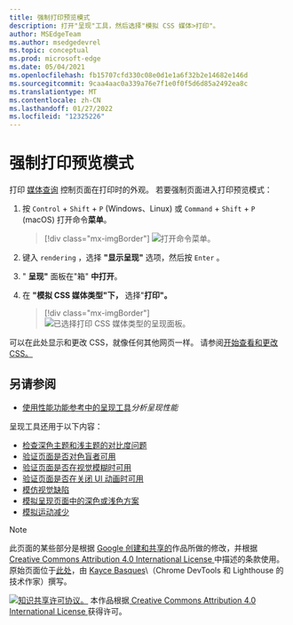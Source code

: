 ```yaml
---
title: 强制打印预览模式
description: 打开"呈现"工具，然后选择"模拟 CSS 媒体>打印"。
author: MSEdgeTeam
ms.author: msedgedevrel
ms.topic: conceptual
ms.prod: microsoft-edge
ms.date: 05/04/2021
ms.openlocfilehash: fb15707cfd330c08e0d1e1a6f32b2e14682e146d
ms.sourcegitcommit: 9caa4aac0a339a76e7f1e0f0f5d6d85a2492ea8c
ms.translationtype: MT
ms.contentlocale: zh-CN
ms.lasthandoff: 01/27/2022
ms.locfileid: "12325226"
---
```

<!-- Copyright Kayce Basques

   Licensed under the Apache License, Version 2.0 (the "License");
   you may not use this file except in compliance with the License.
   You may obtain a copy of the License at

       https://www.apache.org/licenses/LICENSE-2.0

   Unless required by applicable law or agreed to in writing, software
   distributed under the License is distributed on an "AS IS" BASIS,
   WITHOUT WARRANTIES OR CONDITIONS OF ANY KIND, either express or implied.
   See the License for the specific language governing permissions and
   limitations under the License.  -->
# <a name="force-print-preview-mode"></a>强制打印预览模式

打印 [媒体查询](https://developer.mozilla.org/docs/Web/CSS/Media_Queries/Using_media_queries) 控制页面在打印时的外观。  若要强制页面进入打印预览模式：

1.  按 `Control` + `Shift` + `P` (Windows、Linux) 或 `Command` + `Shift` + `P` (macOS) 打开命令**菜单**。

    > [!div class="mx-imgBorder"]
    > ![打开命令菜单。](../media/print-preview-open-command-menu.png)

1.  键入 `rendering` ，选择 **"显示呈现"** 选项，然后按 `Enter` 。
1.  " **呈现"** 面板在"箱" **中打开**。
1.  在 **"模拟 CSS 媒体类型"下，** 选择"**打印"。**

    > [!div class="mx-imgBorder"]
    > ![已选择打印 CSS 媒体类型的呈现面板。](../media/print-preview-css-media-type.png)

可以在此处显示和更改 CSS，就像任何其他网页一样。  请参阅[开始查看和更改 CSS。](./index.md)


<!-- ====================================================================== -->
## <a name="see-also"></a>另请参阅

* [使用性能功能参考中的呈现工具](../evaluate-performance/reference.md#analyze-rendering-performance-with-the-rendering-tool)_分析呈现性能_

呈现工具还用于以下内容：

* [检查深色主题和浅主题的对比度问题](../accessibility/test-dark-mode.md)
* [验证页面是否对色盲者可用](../accessibility/test-color-blindness.md)
* [验证页面是否在视觉模糊时可用](../accessibility/test-blurred-vision.md)
* [验证页面是否在关闭 UI 动画时可用](../accessibility/test-reduced-ui-motion.md)
* [模仿视觉缺陷](../accessibility/emulate-vision-deficiencies.md)
* [模拟呈现页面中的深色或浅色方案](../accessibility/preferred-color-scheme-simulation.md)
* [模拟运动减少](../accessibility/reduced-motion-simulation.md)


<!-- ====================================================================== -->
> [!NOTE]
> 此页面的某些部分是根据 [Google 创建和共享的](https://developers.google.com/terms/site-policies)作品所做的修改，并根据[ Creative Commons Attribution 4.0 International License ](https://creativecommons.org/licenses/by/4.0)中描述的条款使用。
> 原始页面位于[此处](https://developers.google.com/web/tools/chrome-devtools/css/print-preview)，由 [Kayce Basques](https://developers.google.com/web/resources/contributors#kayce-basques)\（Chrome DevTools 和 Lighthouse 的技术作家）撰写。

[![知识共享许可协议。](https://i.creativecommons.org/l/by/4.0/88x31.png)](https://creativecommons.org/licenses/by/4.0)
本作品根据[ Creative Commons Attribution 4.0 International License ](https://creativecommons.org/licenses/by/4.0)获得许可。
